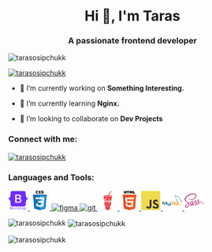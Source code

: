<h1 align="center">Hi 👋, I'm Taras</h1>
<h3 align="center">A passionate frontend developer</h3>

<p align="left"> <img src="https://komarev.com/ghpvc/?username=tarasosipchukk&label=Profile%20views&color=0e75b6&style=flat" alt="tarasosipchukk" /> </p>

<p align="left"> <a href="https://github.com/ryo-ma/github-profile-trophy"><img src="https://github-profile-trophy.vercel.app/?username=tarasosipchukk" alt="tarasosipchukk" /></a> </p>

- 🔭 I’m currently working on **Something Interesting.**

- 🌱 I’m currently learning **Nginx.**

- 👯 I’m looking to collaborate on **Dev Projects**

<h3 align="left">Connect with me:</h3>
<p align="left">
<a href="https://instagram.com/tarasosipchukk" target="blank"><img align="center" src="https://raw.githubusercontent.com/rahuldkjain/github-profile-readme-generator/master/src/images/icons/Social/instagram.svg" alt="tarasosipchukk" height="30" width="40" /></a>
</p>

<h3 align="left">Languages and Tools:</h3>
<p align="left"> <a href="https://getbootstrap.com" target="_blank" rel="noreferrer"> <img src="https://raw.githubusercontent.com/devicons/devicon/master/icons/bootstrap/bootstrap-plain-wordmark.svg" alt="bootstrap" width="40" height="40"/> </a> <a href="https://www.w3schools.com/css/" target="_blank" rel="noreferrer"> <img src="https://raw.githubusercontent.com/devicons/devicon/master/icons/css3/css3-original-wordmark.svg" alt="css3" width="40" height="40"/> </a> <a href="https://www.figma.com/" target="_blank" rel="noreferrer"> <img src="https://www.vectorlogo.zone/logos/figma/figma-icon.svg" alt="figma" width="40" height="40"/> </a> <a href="https://git-scm.com/" target="_blank" rel="noreferrer"> <img src="https://www.vectorlogo.zone/logos/git-scm/git-scm-icon.svg" alt="git" width="40" height="40"/> </a> <a href="https://gulpjs.com" target="_blank" rel="noreferrer"> <img src="https://raw.githubusercontent.com/devicons/devicon/master/icons/gulp/gulp-plain.svg" alt="gulp" width="40" height="40"/> </a> <a href="https://www.w3.org/html/" target="_blank" rel="noreferrer"> <img src="https://raw.githubusercontent.com/devicons/devicon/master/icons/html5/html5-original-wordmark.svg" alt="html5" width="40" height="40"/> </a> <a href="https://developer.mozilla.org/en-US/docs/Web/JavaScript" target="_blank" rel="noreferrer"> <img src="https://raw.githubusercontent.com/devicons/devicon/master/icons/javascript/javascript-original.svg" alt="javascript" width="40" height="40"/> </a> <a href="https://www.mysql.com/" target="_blank" rel="noreferrer"> <img src="https://raw.githubusercontent.com/devicons/devicon/master/icons/mysql/mysql-original-wordmark.svg" alt="mysql" width="40" height="40"/> </a> <a href="https://sass-lang.com" target="_blank" rel="noreferrer"> <img src="https://raw.githubusercontent.com/devicons/devicon/master/icons/sass/sass-original.svg" alt="sass" width="40" height="40"/> </a> </p>

<p><img align="left" src="https://github-readme-stats.vercel.app/api/top-langs?username=tarasosipchukk&show_icons=true&locale=en&layout=compact" alt="tarasosipchukk" /></p>

<p>&nbsp;<img align="center" src="https://github-readme-stats.vercel.app/api?username=tarasosipchukk&show_icons=true&locale=en" alt="tarasosipchukk" /></p>

<p><img align="center" src="https://github-readme-streak-stats.herokuapp.com/?user=tarasosipchukk&" alt="tarasosipchukk" /></p>
